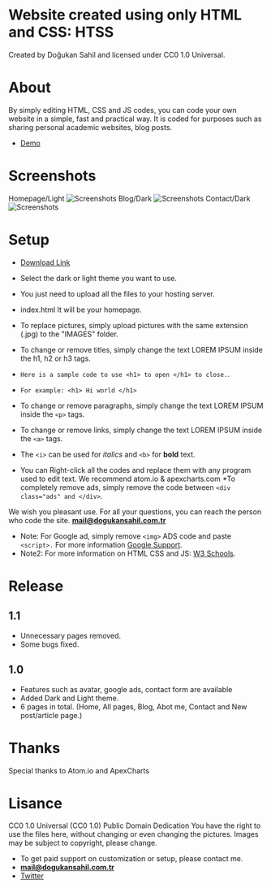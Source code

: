 # Website created using only HTML and CSS: HTSS
Created by Doğukan Sahil and licensed under CC0 1.0 Universal.
# About
By simply editing HTML, CSS and JS codes, you can code your own website in a simple, fast and practical way.
It is coded for purposes such as sharing personal academic websites, blog posts.
* [Demo](https://dogukansahil.com.tr/demo/index.html)
# Screenshots
Homepage/Light
![Screenshots](https://www.dogukansahil.com.tr/1.png)
Blog/Dark
![Screenshots](https://www.dogukansahil.com.tr/3.png)
Contact/Dark
![Screenshots](https://www.dogukansahil.com.tr/5.png)
# Setup
* [Download Link](https://github.com/dogukansahil/BasicHtmlPro/releases)
* Select the dark or light theme you want to use.
* You just need to upload all the files to your hosting server.
* index.html It will be your homepage.
* To replace pictures, simply upload pictures with the same extension (.jpg) to the "IMAGES" folder. 
* To change or remove titles, simply change the text LOREM IPSUM inside the h1, h2 or h3 tags.
* `Here is a sample code to use <h1> to open </h1> to close.`.
* `For example: <h1> Hi world </h1>`
* To change or remove paragraphs, simply change the text LOREM IPSUM inside the `<p>` tags.
* To change or remove links, simply change the text LOREM IPSUM inside the `<a>` tags.
* The `<i>` can be used for _italics_ and `<b>` for **bold** text.
  
* You can Right-click all the codes and replace them with any program used to edit text.
We recommend atom.io & apexcharts.com
*To completely remove ads, simply remove the code between `<div class="ads" and </div>`.

We wish you pleasant use. For all your questions, you can reach the person who code the site. **mail@dogukansahil.com.tr**

* Note: For Google ad, simply remove `<img>` ADS code and paste `<script>.`
For more information [Google Support](https://support.google.com/adsense/answer/7584263?hl=en).
* Note2: For more information on HTML CSS and JS: [W3 Schools](https://www.w3schools.com/TAgs/default.asp).
# Release
## 1.1
* Unnecessary pages removed.
* Some bugs fixed.
## 1.0 
* Features such as avatar, google ads, contact form are available
* Added Dark and Light theme.
* 6 pages in total. (Home, All pages, Blog, Abot me, Contact and New post/article page.)
# Thanks
Special thanks to Atom.io and ApexCharts
# Lisance
CC0 1.0 Universal (CC0 1.0)
Public Domain Dedication
You have the right to use the files here, without changing or even changing the pictures.
Images may be subject to copyright, please change.

* To get paid support on customization or setup, please contact me.
* **mail@dogukansahil.com.tr**
* [Twitter](https://www.twitter.com/dogukansahil)

